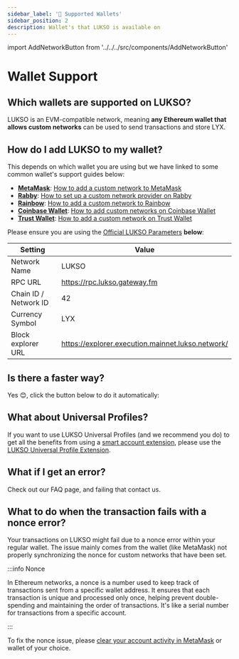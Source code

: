 ```yaml
---
sidebar_label: '👜 Supported Wallets'
sidebar_position: 2
description: Wallet's that LUKSO is available on
---
```


import AddNetworkButton from '../../../src/components/AddNetworkButton'

# Wallet Support

## Which wallets are supported on LUKSO?

LUKSO is an EVM-compatible network, meaning **any Ethereum wallet that allows custom networks** can be used to send transactions and store LYX.

## How do I add LUKSO to my wallet?

This depends on which wallet you are using but we have linked to some common wallet's support guides below:

- [**MetaMask**](https://metamask.io/): [How to add a custom network to MetaMask](https://support.metamask.io/hc/en-us/articles/360043227612-How-to-add-a-custom-network-RPC)
- [**Rabby**](https://rabby.io/): [How to set up a custom network provider on Rabby](https://www.quicknode.com/guides/ethereum-development/wallets/how-to-set-a-custom-provider-in-rabby)
- [**Rainbow**](https://rainbow.me/): [How to add a custom network to Rainbow](https://rainbow.me/th/support/extension/custom-networks-on-the-browser-extension)
- [**Coinbase Wallet**](https://www.coinbase.com/wallet): [How to add custom networks on Coinbase Wallet](https://www.coinbase.com/en-gb/learn/wallet/How-to-add-custom-networks-Coinbase-Wallet)
- [**Trust Wallet**](https://trustwallet.com/): [How to add a custom network on Trust Wallet](https://community.trustwallet.com/t/how-to-add-a-custom-network-on-the-trust-wallet-mobile-app/626781)

Please ensure you are using the [Official LUKSO Parameters](https://docs.lukso.tech/networks/mainnet/parameters) **below**:

| Setting               | Value                                             |
| --------------------- | ------------------------------------------------- |
| Network Name          | LUKSO                                             |
| RPC URL               | https://rpc.lukso.gateway.fm                      |
| Chain ID / Network ID | 42                                                |
| Currency Symbol       | LYX                                               |
| Block explorer URL    | https://explorer.execution.mainnet.lukso.network/ |

## Is there a faster way?

Yes 😊, click the button below to do it automatically:
<AddNetworkButton networkName="mainnet"/>

## What about Universal Profiles?

If you want to use LUKSO Universal Profiles (and we recommend you do) to get all the benefits from using a [smart account extension](https://medium.com/lukso/aa-is-not-coming-aa-is-here-4d87b12ba11a), please use the [LUKSO Universal Profile Extension](https://my.universalprofile.cloud).

## What if I get an error?

Check out our FAQ page, and failing that contact us.

## What to do when the transaction fails with a nonce error?

Your transactions on LUKSO might fail due to a nonce error within your regular wallet. The issue mainly comes from the wallet (like MetaMask) not properly synchronizing the nonce for custom networks that have been set.

:::info Nonce

In Ethereum networks, a nonce is a number used to keep track of transactions sent from a specific wallet address. It ensures that each transaction is unique and processed only once, helping prevent double-spending and maintaining the order of transactions. It's like a serial number for transactions from a specific account.

:::

To fix the nonce issue, please [clear your account activity in MetaMask](https://support.metamask.io/hc/en-us/articles/360015488891-How-to-clear-your-account-activity-reset-account) or wallet of your choice.
